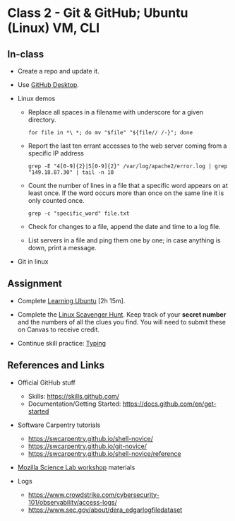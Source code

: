 # Class 2 - Git & GitHub; Ubuntu (Linux) VM, CLI

## In-class

- Create a repo and update it.

- Use [GitHub Desktop](https://github.com/apps/desktop).

- Linux demos
    - Replace all spaces in a filename with underscore for a given directory.

        `for file in *\ *; do mv "$file" "${file// /-}"; done`

    - Report the last ten errant accesses to the web server coming from a specific IP address

        `grep -E "4[0-9]{2}|5[0-9]{2}" /var/log/apache2/error.log | grep "149.18.87.30" | tail -n 10`

    - Count the number of lines in a file that a specific word appears on at least once. If the word occurs more than once on the same line it is only counted once.

        `grep -c "specific_word" file.txt`

    - Check for changes to a file, append the date and time to a log file.
    - List servers in a file and ping them one by one; in case anything is down, print a message.

- Git in linux




## Assignment


- Complete [Learning Ubuntu](https://www.linkedin.com/learning/learning-ubuntu-desktop-18015807?u=2300338) [2h 15m].

- Complete the [Linux Scavenger Hunt](https://github.com/pushingice/scavenger-hunt). Keep track of your **secret number** and the numbers of all the clues you find. You will need to submit these on Canvas to receive credit.

- Continue skill practice: [Typing](https://typing.com)



## References and Links

- Official GitHub stuff
    - Skills: https://skills.github.com/
    - Documentation/Getting Started: https://docs.github.com/en/get-started

- Software Carpentry tutorials
    - https://swcarpentry.github.io/shell-novice/
    - https://swcarpentry.github.io/git-novice/
    - https://swcarpentry.github.io/shell-novice/reference

- [Mozilla Science Lab workshop](https://joeyklee.github.io/friendly-github-intro/) materials

- Logs
    - https://www.crowdstrike.com/cybersecurity-101/observability/access-logs/
    - https://www.sec.gov/about/dera_edgarlogfiledataset

